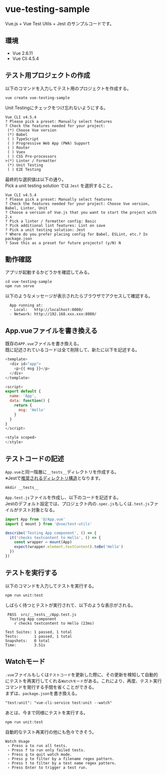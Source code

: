 # vue-testing-sample
Vue.js + Vue Test Utils + Jest のサンプルコードです。

## 環境
- Vue 2.6.11
- Vue Cli 4.5.4

## テスト用プロジェクトの作成
以下のコマンドを入力してテスト用のプロジェクトを作成する。
```
vue create vue-testing-sample
```

Unit Testingにチェックをつけ忘れないようにする。
```
Vue CLI v4.5.4
? Please pick a preset: Manually select features
? Check the features needed for your project:
 (*) Choose Vue version
 (*) Babel
 ( ) TypeScript
 ( ) Progressive Web App (PWA) Support
 ( ) Router
 ( ) Vuex
 ( ) CSS Pre-processors
>(*) Linter / Formatter
 (*) Unit Testing
 ( ) E2E Testing
```

最終的な選択値は以下の通り。  
Pick a unit testing solution では `Jest` を選択すること。
```
Vue CLI v4.5.4
? Please pick a preset: Manually select features
? Check the features needed for your project: Choose Vue version, Babel, Linter, Unit
? Choose a version of Vue.js that you want to start the project with 2.x
? Pick a linter / formatter config: Basic
? Pick additional lint features: Lint on save
? Pick a unit testing solution: Jest
? Where do you prefer placing config for Babel, ESLint, etc.? In package.json
? Save this as a preset for future projects? (y/N) N
```

## 動作確認
アプリが起動するかどうかを確認してみる。
```
cd vue-testing-sample
npm run serve
```

以下のようなメッセージが表示されたらブラウザでアクセスして確認する。
```
  App running at:
  - Local:   http://localhost:8080/ 
  - Network: http://192.168.xxx.xxx:8080/
```

## App.vueファイルを書き換える
既存の`APP.vue`ファイルを書き換える。  
既に記述されているコードは全て削除して、新たに以下を記述する。
```javascript
<template>
  <div id="app">
    <p>{{ msg }}</p>
  </div>
</template>

<script>
export default {
  name: 'App',
  data: function() {
    return {
      msg: 'Hello'
    }
  }
}
</script>

<style scoped>
</style>
```

## テストコードの記述
`App.vue`と同一階層に`__tests__`ディレクトリを作成する。  
※Jestで[推奨されるディレクトリ構造](https://vue-test-utils.vuejs.org/ja/guides/#%E3%83%86%E3%82%B9%E3%83%88%E3%83%95%E3%82%A1%E3%82%A4%E3%83%AB%E3%81%AE%E9%85%8D%E7%BD%AE)となります。

```
mkdir __tests__
```

`App.test.js`ファイルを作成し、以下のコードを記述する。  
Jestのデフォルト設定では、プロジェクト内の`.spec.js`もしくは`.test.js`ファイルがテスト対象となる。

```javascript
import App from '@/App.vue'
import { mount } from '@vue/test-utils'

describe('Testing App component', () => {
  it('checks textcontent to Hello', () => {
    const wrapper = mount(App)
    expect(wrapper.element.textContent).toBe('Hello')
  })
})
```

## テストを実行する
以下のコマンドを入力してテストを実行する。
```
npm run unit:test
```

しばらく待つとテストが実行されて、以下のような表示がされる。
```
 PASS  src/__tests__/App.test.js
  Testing App component
    √ checks textcontent to Hello (23ms)

Test Suites: 1 passed, 1 total
Tests:       1 passed, 1 total
Snapshots:   0 total
Time:        3.51s
```

## Watchモード
`.vue`ファイルもしくは`テストコード`を更新した際に、その更新を検知して自動的にテストを再実行してくれる`Watchモード`がある。これにより、再度、テスト実行コマンドを発行する手間を省くことができる。  
まずは、`package.json`を書き換える。
```
"test:unit": "vue-cli-service test:unit --watch"
```

あとは、今まで同様にテストを実行する。
```
npm run unit:test
```

自動的なテスト再実行の他にも色々できそう。
```
Watch Usage
 › Press a to run all tests.
 › Press f to run only failed tests.
 › Press q to quit watch mode.
 › Press p to filter by a filename regex pattern.
 › Press t to filter by a test name regex pattern.
 › Press Enter to trigger a test run.
```
